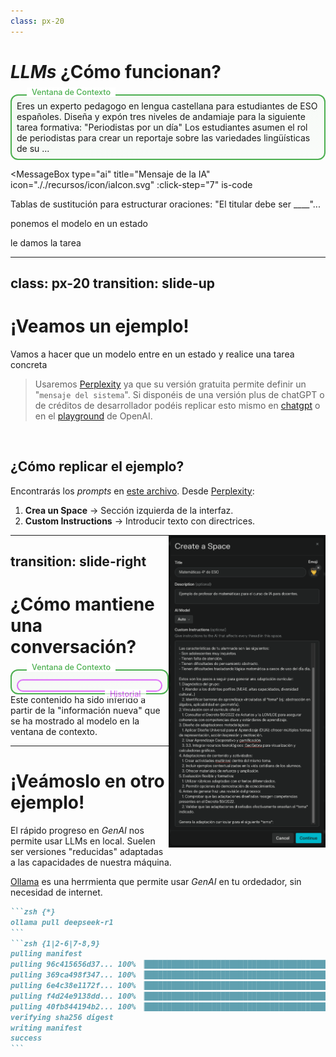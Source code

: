 ```yaml
---
class: px-20
---
```

# *LLMs* ¿Cómo funcionan?

<div class="message-group-container" v-click>
  <div class="message-wrapper">
    <MessageBox 
      type="system" 
      title="Mensaje del sistema" 
      icon="././recursos/icon/systemIcon.svg"
      :click-step="1"
    >
      Eres un <span v-mark.underline.orange=2>experto pedagogo</span> en lengua castellana para estudiantes de ESO españoles. <span   v-mark.underline.orange=3>Diseña y expón tres niveles de andamiaje para la siguiente tarea formativa</span>:
    </MessageBox>
    <MessageBox 
      type="user" 
      title="Mensaje del usuario" 
      icon="././recursos/icon/userIcon.svg"
      :click-step="5"
    >
      "Periodistas por un día" Los estudiantes asumen el rol de periodistas para crear un reportaje sobre las variedades lingüísticas de  su ...
    </MessageBox>
  </div>
</div>

<MessageBox 
  type="ai" 
  title="Mensaje de la IA" 
  icon="././recursos/icon/iaIcon.svg"
  :click-step="7"
  is-code
>
   Tablas de sustitución para estructurar oraciones: "El titular debe ser ____"...
</MessageBox>

<Arrow v-click="[4,5]" x1="850" y1="70" x2="780" y2="110" color="#2196F3" width="2" arrowSize="1" two-way: false />
<p v-click="[4,5]" class="absolute top-8 right-12 opacity-50 transform -rotate-10">ponemos el modelo en un estado</p>
<Arrow v-click="[6,7]" x1="111" y1="270" x2="210" y2="300" color="#4CAF50" width="2" arrowSize="1" two-way: false />
<p v-click="[6,7]" class="absolute left-10 bottom-65 opacity-50 transform -rotate-25">le damos la tarea</p>

<style>
.message-group-container {
  display: flex;
  flex-direction: column;
  position: relative;
  border: 2px solid #4CAF50;
  border-radius: 12px;
  padding: 0.5rem;
  background: linear-gradient(to bottom right, 
    rgba(76, 175, 80, 0.05) 0%, 
    rgba(76, 175, 80, 0.02) 100%);
}

.message-group-container::after {
  content: "Ventana de Contexto";
  position: absolute;
  top: -0.8rem;
  left: 1.5rem;
  background: white;
  padding: 0 0.5rem;
  color: #4CAF50;
  font-size: 0.9em;
  font-weight: 500;
}

.message {
  position: relative;
  margin-bottom: 0rem;
  width: 90%;
}

.message:last-child {
  position: relative;
  margin-bottom: 0;
}

.message-wrapper {
  margin-bottom: 0rem;
}

.slidev-layout {
  background-color: #ffffff !important;
  color: #121212 !important;
}
</style>

<!--
- Un modelo de IA generativa con arquitectura de transformers (LLM) por tanto tiene un "modo de pensar", que se ha desarrollado en base a los datos con los que ha sido entrenado. En la ventana de contexto, nosotros le damos nueva información, que en teoría no ha visto antes, para que haga el proceso de inferencia.
- En la ventana hay un system message que sitúa al modelo en un estado, como explicamos antes, los FMs son capaces de adaptarse automáticamente a nuevas tareas o contextos. En nuestro caso queremos que ese estado este ligado al mundo de la docencia. Podemos indicarle que es un profesor de enseñanza secundaria o un especialista en pedagogía de cierta material. Y queremos que en su estado haga cierta tarea: digamos elaborar andamiaje para los materiales que le demos.
- Ese system message se introduce delante del user message, lo que coloquialmente llamamos prompt, cada vez que lancemos un prompt, ese system message se añade delante.
- Las respuestas que infiera la IA, también se añadirán a la ventana de contexto, asociadas al system message, y user message que las generó, creando un historial en al conversación.

Es importante ser conscientes del historial que estamos construyendo al interactuar con la IA, por dos razones:
- La ventana de contexto es limitada
- Estamos condicionando su respuesta: no responde a nuestro último mensaje de manera aislada, sino que infiere qué debe de generar en base a nuestro último mensaje, el system message que se añade al mismo y todo el historial que hemos generado en nuestra conversación.-->

---
class: px-20
transition: slide-up
---

# ¡Veamos un ejemplo!
Vamos a hacer que un modelo entre en un estado y realice una tarea concreta

> Usaremos [Perplexity](https://www.perplexity.ai/) ya que su versión gratuita permite definir un "`mensaje del sistema`". Si disponéis de una versión plus de chatGPT o de créditos de desarrollador podéis replicar esto mismo en [chatgpt](https://chatgpt.com/gpts) o en el [playground](https://platform.openai.com/playground/chat) de OpenAI.

<br>

<div grid="~ cols-2 gap-4 ">
<div>

## ¿Cómo replicar el ejemplo?
Encontrarás los *prompts* en [este archivo](PONERLINKDEGITHUB). Desde [Perplexity](https://www.perplexity.ai/):

1. **Crea un Space** → Sección izquierda de la interfaz.
2. **Custom Instructions** → Introducir texto con directrices.

</div>
<div>

<img border="rounded" src="../recursos/Per-crear-un-espacio.png" alt="" style="width: auto; height: 500px; float: right;">

</div>
</div>

<!--
# Recordar

**No** tenemos control real sobre el ´system_message´ desde al interfaz de usuario. Estas custom instruction seguramente formen parte del ´system_message´ que le esté pasando el desarrollador al modelo.

Del mismo modo, no podemos conocer la frecuencia con la que el desarrollador recuerda el ´system_message´al modelo. Por esto, es recomendable mantener conversaciones breves y centradas en el rol y tarea asignados al modelo.
-->

---
transition: slide-right
---

# ¿Cómo mantiene una conversación?

<div class="message-group-container">
  <div class="historial-container" v-click="1">
    <div class="message-wrapper">
      <MessageBox 
        type="system" 
        title="Mensaje del sistema" 
        icon="././recursos/icon/systemIcon.svg"
        :click-step="1"
      >
      </MessageBox>
      <MessageBox 
        type="user" 
        title="Mensaje del usuario" 
        icon="././recursos/icon/userIcon.svg"
        :click-step="1"
      >
      </MessageBox>
      <MessageBox 
        type="ai" 
        title="Mensaje de la IA" 
        icon="././recursos/icon/iaIcon.svg"
        :click-step="1"
      >
      </MessageBox>
    </div>
  </div>
  <MessageBox 
    type="user" 
    title="Mensaje del usuario" 
    icon="././recursos/icon/userIcon.svg"
    :click-step="2"
    >
  </MessageBox>
</div>

<drag v-drag="[51,389,924,129]">
<MessageBox
  type="ai" 
  title="Mensaje de la IA" 
  icon="././recursos/icon/iaIcon.svg"
  :click-step="3"
  is-code
>Este contenido ha sido inferido a partir de la "información nueva" que se ha mostrado al modelo en la ventana de contexto.
</MessageBox>
</drag>

<style>
  @keyframes message-entry {
  from { opacity: 0; transform: translateY(20px); }
  to { opacity: 1; transform: translateY(0); }
}

  .message-group-container {
  display: flex;
  flex-direction: column;
  position: relative;
  border: 2px solid #4CAF50;
  border-radius: 12px;
  padding: 0.5rem;
  background: linear-gradient(to bottom right, 
    rgba(76, 175, 80, 0.05) 0%, 
    rgba(76, 175, 80, 0.02) 100%);
}

.message-group-container::after {
  content: "Ventana de Contexto";
  position: absolute;
  top: -0.8rem;
  left: 1.5rem;
  background: white;
  padding: 0 0.5rem;
  color: #4CAF50;
  font-size: 0.9em;
  font-weight: 500;
}

.historial-container {
  position:relative;
  border: 2px solid #d230f7;
  border-radius: 12px;
  padding: 0.5rem;
  animation: message-entry 4s ease-out forwards;
}

.historial-container::after {
  content:"Historial";
  position: absolute;
  bottom: -0.8rem;
  right: 1.5rem;
  background: white;
  padding:0 0.5rem;
  color: #d230f7;
  font-size: 0.9em;
  font-weight: 500;
}

.message {
  position: relative;
  margin-bottom: 0rem;
  font-size: 0.8em;
  padding: 0.8rem;
}
</style>

<!--
# La ventana de contexto
Es la información no vista antes por el modelo, a la que aplica su "manera de pensar" infirendo así algo totalmente nuevo.

Puede ser interesante mencionar, que debido a que en la actualidad los distintos proveedores de modelos los están mejorando a base de darles más y más información durante el entrenamiento, es posible que la ventana de contexto no les esté mostrando información realmente nueva. ![NOTE] Sería una situación de Overfitting. Pero en teoría deepseek cambia este paradigma.

Durante el proceso de inferencia, el modelo trata de reconocer patrones en la información nueva que le estás mostrando, para así generar el contenido con mayor grado de significación para el patrón reconocido. ![NOTE] Esto es una sobre-simplificación.
-->

---

# ¡Veámoslo en otro ejemplo!
El rápido progreso en *GenAI* nos permite usar LLMs en local. Suelen ser versiones "reducidas" adaptadas a las capacidades de nuestra máquina.

[Ollama](https://ollama.com/download) es una herrmienta que permite usar *GenAI* en tu ordedador, sin necesidad de internet.

````md magic-move {lines: true}
```zsh {*}
ollama pull deepseek-r1
```
```zsh {1|2-6|7-8,9}
pulling manifest 
pulling 96c415656d37... 100% ▕████████████████████████████████████████████████████████████████ 4.7 GB                         
pulling 369ca498f347... 100% ▕████████████████████████████████████████████████████████████████ 387 B                         
pulling 6e4c38e1172f... 100% ▕████████████████████████████████████████████████████████████████ 1.1 KB                         
pulling f4d24e9138dd... 100% ▕████████████████████████████████████████████████████████████████ 148 B                         
pulling 40fb844194b2... 100% ▕████████████████████████████████████████████████████████████████ 487 B                         
verifying sha256 digest 
writing manifest 
success 
```
````

<!--
# Ejemplo con DeepSeek

Hagamos el ejemplo con DeepSeek, durante el proceso de razonamiento del model, podrán ver cómo acude al historial.

Queries:
> Mi nombre es José, ¿tú quién eres?

> <think> + response

> ¿sabes cómo me llamo?

> /exit

Puede dar problemas, estemos listos para saltar a llama3.1
-->
